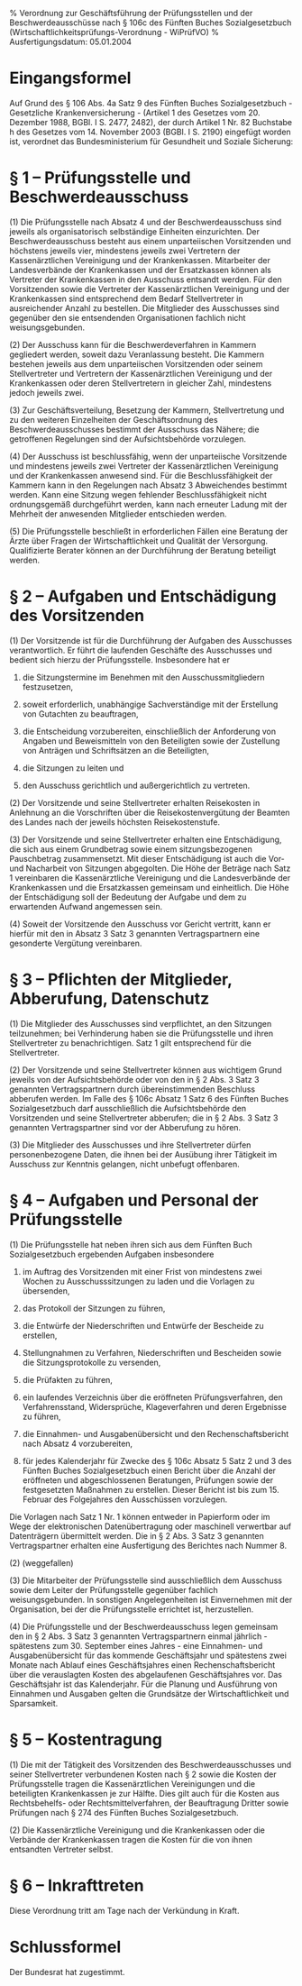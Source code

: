 % Verordnung zur Geschäftsführung der Prüfungsstellen und der Beschwerdeausschüsse nach § 106c des Fünften Buches Sozialgesetzbuch  (Wirtschaftlichkeitsprüfungs-Verordnung - WiPrüfVO)
% Ausfertigungsdatum: 05.01.2004
 
# Eingangsformel

Auf Grund des § 106 Abs. 4a Satz 9 des Fünften Buches Sozialgesetzbuch - Gesetzliche Krankenversicherung - (Artikel 1 des Gesetzes vom 20. Dezember 1988, BGBl. I S. 2477, 2482), der durch Artikel 1 Nr. 82 Buchstabe h des Gesetzes vom 14. November 2003 (BGBl. I S. 2190) eingefügt worden ist, verordnet das Bundesministerium für Gesundheit und Soziale Sicherung:

# § 1 – Prüfungsstelle und Beschwerdeausschuss

(1) Die Prüfungsstelle nach Absatz 4 und der Beschwerdeausschuss sind jeweils als organisatorisch selbständige Einheiten einzurichten. Der Beschwerdeausschuss besteht aus einem unparteiischen Vorsitzenden und höchstens jeweils vier, mindestens jeweils zwei Vertretern der Kassenärztlichen Vereinigung und der Krankenkassen. Mitarbeiter der Landesverbände der Krankenkassen und der Ersatzkassen können als Vertreter der Krankenkassen in den Ausschuss entsandt werden. Für den Vorsitzenden sowie die Vertreter der Kassenärztlichen Vereinigung und der Krankenkassen sind entsprechend dem Bedarf Stellvertreter in ausreichender Anzahl zu bestellen. Die Mitglieder des Ausschusses sind gegenüber den sie entsendenden Organisationen fachlich nicht weisungsgebunden.

(2) Der Ausschuss kann für die Beschwerdeverfahren in Kammern gegliedert werden, soweit dazu Veranlassung besteht. Die Kammern bestehen jeweils aus dem unparteiischen Vorsitzenden oder seinem Stellvertreter und Vertretern der Kassenärztlichen Vereinigung und der Krankenkassen oder deren Stellvertretern in gleicher Zahl, mindestens jedoch jeweils zwei.

(3) Zur Geschäftsverteilung, Besetzung der Kammern, Stellvertretung und zu den weiteren Einzelheiten der Geschäftsordnung des Beschwerdeausschusses bestimmt der Ausschuss das Nähere; die getroffenen Regelungen sind der Aufsichtsbehörde vorzulegen.

(4) Der Ausschuss ist beschlussfähig, wenn der unparteiische Vorsitzende und mindestens jeweils zwei Vertreter der Kassenärztlichen Vereinigung und der Krankenkassen anwesend sind. Für die Beschlussfähigkeit der Kammern kann in den Regelungen nach Absatz 3 Abweichendes bestimmt werden. Kann eine Sitzung wegen fehlender Beschlussfähigkeit nicht ordnungsgemäß durchgeführt werden, kann nach erneuter Ladung mit der Mehrheit der anwesenden Mitglieder entschieden werden.

(5) Die Prüfungsstelle beschließt in erforderlichen Fällen eine Beratung der Ärzte über Fragen der Wirtschaftlichkeit und Qualität der Versorgung. Qualifizierte Berater können an der Durchführung der Beratung beteiligt werden.

# § 2 – Aufgaben und Entschädigung des Vorsitzenden

(1) Der Vorsitzende ist für die Durchführung der Aufgaben des Ausschusses verantwortlich. Er führt die laufenden Geschäfte des Ausschusses und bedient sich hierzu der Prüfungsstelle. Insbesondere hat er

1. die Sitzungstermine im Benehmen mit den Ausschussmitgliedern festzusetzen,

2. soweit erforderlich, unabhängige Sachverständige mit der Erstellung von Gutachten zu beauftragen,

3. die Entscheidung vorzubereiten, einschließlich der Anforderung von Angaben und Beweismitteln von den Beteiligten sowie der Zustellung von Anträgen und Schriftsätzen an die Beteiligten,

4. die Sitzungen zu leiten und

5. den Ausschuss gerichtlich und außergerichtlich zu vertreten.

(2) Der Vorsitzende und seine Stellvertreter erhalten Reisekosten in Anlehnung an die Vorschriften über die Reisekostenvergütung der Beamten des Landes nach der jeweils höchsten Reisekostenstufe.

(3) Der Vorsitzende und seine Stellvertreter erhalten eine Entschädigung, die sich aus einem Grundbetrag sowie einem sitzungsbezogenen Pauschbetrag zusammensetzt. Mit dieser Entschädigung ist auch die Vor- und Nacharbeit von Sitzungen abgegolten. Die Höhe der Beträge nach Satz 1 vereinbaren die Kassenärztliche Vereinigung und die Landesverbände der Krankenkassen und die Ersatzkassen gemeinsam und einheitlich. Die Höhe der Entschädigung soll der Bedeutung der Aufgabe und dem zu erwartenden Aufwand angemessen sein.

(4) Soweit der Vorsitzende den Ausschuss vor Gericht vertritt, kann er hierfür mit den in Absatz 3 Satz 3 genannten Vertragspartnern eine gesonderte Vergütung vereinbaren.

# § 3 – Pflichten der Mitglieder, Abberufung, Datenschutz

(1) Die Mitglieder des Ausschusses sind verpflichtet, an den Sitzungen teilzunehmen; bei Verhinderung haben sie die Prüfungsstelle und ihren Stellvertreter zu benachrichtigen. Satz 1 gilt entsprechend für die Stellvertreter.

(2) Der Vorsitzende und seine Stellvertreter können aus wichtigem Grund jeweils von der Aufsichtsbehörde oder von den in § 2 Abs. 3 Satz 3 genannten Vertragspartnern durch übereinstimmenden Beschluss abberufen werden. Im Falle des § 106c Absatz 1 Satz 6 des Fünften Buches Sozialgesetzbuch darf ausschließlich die Aufsichtsbehörde den Vorsitzenden und seine Stellvertreter abberufen; die in § 2 Abs. 3 Satz 3 genannten Vertragspartner sind vor der Abberufung zu hören.

(3) Die Mitglieder des Ausschusses und ihre Stellvertreter dürfen personenbezogene Daten, die ihnen bei der Ausübung ihrer Tätigkeit im Ausschuss zur Kenntnis gelangen, nicht unbefugt offenbaren.

# § 4 – Aufgaben und Personal der Prüfungsstelle

(1) Die Prüfungsstelle hat neben ihren sich aus dem Fünften Buch Sozialgesetzbuch ergebenden Aufgaben insbesondere

1. im Auftrag des Vorsitzenden mit einer Frist von mindestens zwei Wochen zu Ausschusssitzungen zu laden und die Vorlagen zu übersenden,

2. das Protokoll der Sitzungen zu führen,

3. die Entwürfe der Niederschriften und Entwürfe der Bescheide zu erstellen,

4. Stellungnahmen zu Verfahren, Niederschriften und Bescheiden sowie die Sitzungsprotokolle zu versenden,

5. die Prüfakten zu führen,

6. ein laufendes Verzeichnis über die eröffneten Prüfungsverfahren, den Verfahrensstand, Widersprüche, Klageverfahren und deren Ergebnisse zu führen,

7. die Einnahmen- und Ausgabenübersicht und den Rechenschaftsbericht nach Absatz 4 vorzubereiten,

8. für jedes Kalenderjahr für Zwecke des § 106c Absatz 5 Satz 2 und 3 des Fünften Buches Sozialgesetzbuch einen Bericht über die Anzahl der eröffneten und abgeschlossenen Beratungen, Prüfungen sowie der festgesetzten Maßnahmen zu erstellen. Dieser Bericht ist bis zum 15. Februar des Folgejahres den Ausschüssen vorzulegen.

Die Vorlagen nach Satz 1 Nr. 1 können entweder in Papierform oder im Wege der elektronischen Datenübertragung oder maschinell verwertbar auf Datenträgern übermittelt werden. Die in § 2 Abs. 3 Satz 3 genannten Vertragspartner erhalten eine Ausfertigung des Berichtes nach Nummer 8.

(2) (weggefallen)

(3) Die Mitarbeiter der Prüfungsstelle sind ausschließlich dem Ausschuss sowie dem Leiter der Prüfungsstelle gegenüber fachlich weisungsgebunden. In sonstigen Angelegenheiten ist Einvernehmen mit der Organisation, bei der die Prüfungsstelle errichtet ist, herzustellen.

(4) Die Prüfungsstelle und der Beschwerdeausschuss legen gemeinsam den in § 2 Abs. 3 Satz 3 genannten Vertragspartnern einmal jährlich - spätestens zum 30. September eines Jahres - eine Einnahmen- und Ausgabenübersicht für das kommende Geschäftsjahr und spätestens zwei Monate nach Ablauf eines Geschäftsjahres einen Rechenschaftsbericht über die verauslagten Kosten des abgelaufenen Geschäftsjahres vor. Das Geschäftsjahr ist das Kalenderjahr. Für die Planung und Ausführung von Einnahmen und Ausgaben gelten die Grundsätze der Wirtschaftlichkeit und Sparsamkeit.

# § 5 – Kostentragung

(1) Die mit der Tätigkeit des Vorsitzenden des Beschwerdeausschusses und seiner Stellvertreter verbundenen Kosten nach § 2 sowie die Kosten der Prüfungsstelle tragen die Kassenärztlichen Vereinigungen und die beteiligten Krankenkassen je zur Hälfte. Dies gilt auch für die Kosten aus Rechtsbehelfs- oder Rechtsmittelverfahren, der Beauftragung Dritter sowie Prüfungen nach § 274 des Fünften Buches Sozialgesetzbuch.

(2) Die Kassenärztliche Vereinigung und die Krankenkassen oder die Verbände der Krankenkassen tragen die Kosten für die von ihnen entsandten Vertreter selbst.

# § 6 – Inkrafttreten

Diese Verordnung tritt am Tage nach der Verkündung in Kraft.

# Schlussformel

Der Bundesrat hat zugestimmt.
